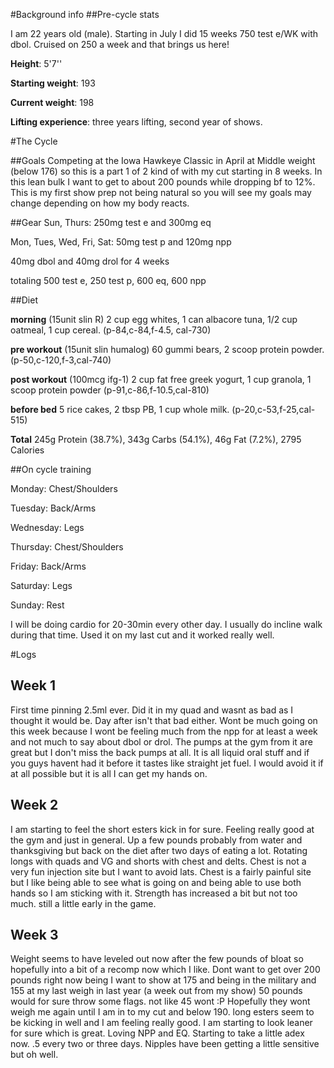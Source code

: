 
#Background info
##Pre-cycle stats

I am 22 years old (male). Starting in July I did 15 weeks 750 test e/WK with dbol. Cruised on 250 a week and that brings us here!

**Height**:  5'7''

**Starting weight**: 193

**Current weight**: 198

**Lifting experience**: three years lifting, second year of shows.

#The Cycle

##Goals
Competing at the Iowa Hawkeye Classic in April at Middle weight (below 176) so this is a part 1 of 2 kind of with my cut starting in 8 weeks. In this lean bulk I want to get to about 200 pounds while dropping bf to 12%. This is my first show prep not being natural so you will see my goals may change depending on how my body reacts. 

##Gear
Sun, Thurs: 250mg test e and 300mg eq

Mon, Tues, Wed, Fri, Sat: 50mg test p and 120mg npp

40mg dbol and 40mg drol for 4 weeks

totaling 500 test e, 250 test p, 600 eq, 600 npp

##Diet

**morning** (15unit slin R) 2 cup egg whites, 1 can albacore tuna, 1/2 cup oatmeal, 1 cup cereal. (p-84,c-84,f-4.5, cal-730)

**pre workout** (15unit slin humalog) 60 gummi bears, 2 scoop protein powder.  (p-50,c-120,f-3,cal-740)

**post workout** (100mcg ifg-1) 2 cup fat free greek yogurt, 1 cup granola, 1 scoop protein powder (p-91,c-86,f-10.5,cal-810)

**before bed** 5 rice cakes, 2 tbsp PB, 1 cup whole milk. (p-20,c-53,f-25,cal-515)

**Total** 245g Protein (38.7%), 343g Carbs (54.1%), 46g Fat (7.2%), 2795 Calories


##On cycle training  

Monday: Chest/Shoulders

Tuesday: Back/Arms

Wednesday: Legs

Thursday: Chest/Shoulders

Friday: Back/Arms

Saturday: Legs

Sunday: Rest

I will be doing cardio for 20-30min every other day. I usually do incline walk during that time. Used it on my last cut and it worked really well. 

#Logs

## Week 1

First time pinning 2.5ml ever. Did it in my quad and wasnt as bad as I thought it would be. Day after isn't that bad either. Wont be much going on this week because I wont be feeling much from the npp for at least a week and not much to say about dbol or drol. The pumps at the gym from it are great but I don't miss the back pumps at all. It is all liquid oral stuff and if you guys havent had it before it tastes like straight jet fuel. I would avoid it if at all possible but it is all I can get my hands on. 

## Week 2

I am starting to feel the short esters kick in for sure. Feeling really good at the gym and just in general. Up a few pounds probably from water and thanksgiving but back on the diet after two days of eating a lot. Rotating longs with quads and VG and shorts with chest and delts. Chest is not a very fun injection site but I want to avoid lats. Chest is a fairly painful site but I like being able to see what is going on and being able to use both hands so I am sticking with it. Strength has increased a bit but not too much. still a little early in the game.

## Week 3

Weight seems to have leveled out now after the few pounds of bloat so hopefully into a bit of a recomp now which I like. Dont want to get over 200 pounds right now being I want to show at 175 and being in the military and 155 at my last weigh in last year (a week out from my show) 50 pounds would for sure throw some flags. not like 45 wont :P Hopefully they wont weigh me again until I am in to my cut and below 190. long esters seem to be kicking in well and I am feeling really good. I am starting to look leaner for sure which is great. Loving NPP and EQ. Starting to take a little adex now. .5 every two or three days. Nipples have been getting a little sensitive but oh well.
